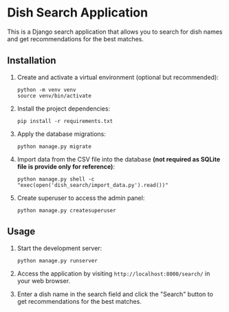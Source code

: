 # Dish Search Application

This is a Django search application that allows you to search for dish names and get recommendations for the best matches.

## Installation

1. Create and activate a virtual environment (optional but recommended):

   ```shell
   python -m venv venv
   source venv/bin/activate
   ```

2. Install the project dependencies:

   ```shell
   pip install -r requirements.txt
   ```

3. Apply the database migrations:

   ```shell
   python manage.py migrate
   ```

4. Import data from the CSV file into the database **(not required as SQLite file is provide only for reference)**:

   ```shell
   python manage.py shell -c "exec(open('dish_search/import_data.py').read())"
   ```

5. Create superuser to access the admin panel:

    ```shell
    python manage.py createsuperuser
    ```

## Usage

1. Start the development server:

   ```shell
   python manage.py runserver
   ```

2. Access the application by visiting `http://localhost:8000/search/` in your web browser.

3. Enter a dish name in the search field and click the "Search" button to get recommendations for the best matches.

